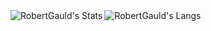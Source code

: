 <a href="https://github.com/anuraghazra/github-readme-stats">
  <img align="left" src="https://github-readme-stats.vercel.app/api?username=robertgauld&count_private=true&show_icons=true" alt="RobertGauld's Stats" />
</a>
<a href="https://github.com/anuraghazra/github-readme-stats">
  <img align="left" src="https://github-readme-stats.vercel.app/api/top-langs/?username=robertgauld&layout=compact" alt="RobertGauld's Langs" />
</a>

<!--
<a href="https://github.com/anuraghazra/convoychat">
  <img align="left" src="https://github-readme-stats.vercel.app/api/pin/?username=anuraghazra&repo=convoychat" />
</a>
-->
